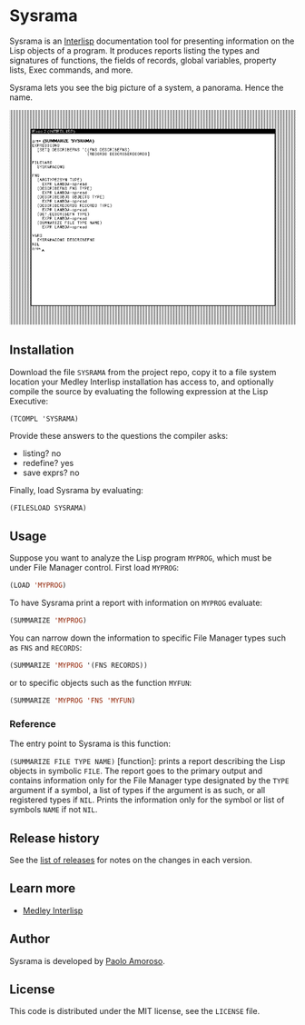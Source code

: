 # Sysrama

Sysrama is an [Interlisp](https://interlisp.org) documentation tool for presenting information on the Lisp objects of a program. It produces reports listing the types and signatures of functions, the fields of records, global variables, property lists, Exec commands, and more.

Sysrama lets you see the big picture of a system, a panorama. Hence the name.

![Sample output of the Sysrama Interlisp documentation tool.](https://raw.githubusercontent.com/pamoroso/sysrama/main/sysrama.png)


## Installation

Download the file `SYSRAMA` from the project repo, copy it to a file system location your Medley Interlisp installation has access to, and optionally compile the source by evaluating the following expression at the Lisp Executive:

```
(TCOMPL 'SYSRAMA)
```

Provide these answers to the questions the compiler asks:

* listing? no
* redefine? yes
* save exprs? no

Finally, load Sysrama by evaluating:

```lisp
(FILESLOAD SYSRAMA)
```


## Usage

Suppose you want to analyze the Lisp program `MYPROG`, which must be under File Manager control. First load `MYPROG`:

```lisp
(LOAD 'MYPROG)
```

To have Sysrama print a report with information on `MYPROG` evaluate:

```lisp
(SUMMARIZE 'MYPROG)
```

You can narrow down the information to specific File Manager types such as `FNS` and `RECORDS`:

```lisp
(SUMMARIZE 'MYPROG '(FNS RECORDS))
```

or to specific objects such as the function `MYFUN`:

```lisp
(SUMMARIZE 'MYPROG 'FNS 'MYFUN)
```


### Reference

The entry point to Sysrama is this function:

`(SUMMARIZE FILE TYPE NAME)` [function]: prints a report describing the Lisp objects in symbolic `FILE`. The report goes to the primary output and contains information only for the File Manager type designated by the `TYPE` argument if a symbol, a list of types if the argument is as such, or all registered types if `NIL`. Prints the information only for the symbol or list of symbols `NAME` if not `NIL`.


## Release history

See the [list of releases](https://github.com/pamoroso/sysrama/releases) for notes on the changes in each version.


## Learn more

- [Medley Interlisp](https://interlisp.org)


## Author

Sysrama is developed by [Paolo Amoroso](https://github.com/pamoroso).


## License

This code is distributed under the MIT license, see the `LICENSE` file.

